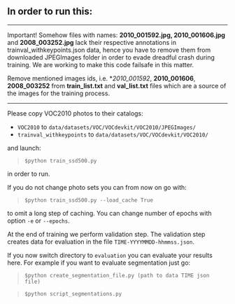 ## In order to run this:

---

Important! Somehow files with names: **2010_001592.jpg, 2010_001606.jpg** and **2008_003252.jpg** lack their respective annotations in trainval_withkeypoints.json data, hence you have to remove them from downloaded JPEGImages folder in order to evade dreadful crash during training. We are working to make this code failsafe in this matter.

Remove mentioned images ids, i.e.  **2010_001592*, **2010_001606**, **2008_003252** from **train_list.txt** and **val_list.txt** files which are a source of the images for the training process.

---

Please copy VOC2010 photos to their catalogs:
- `VOC2010` to `data/datasets/VOC/VOCdevkit/VOC2010/JPEGImages/`
- `trainval_withkeypoints` to `data/datasets/VOC/VOCdevkit/VOC2010/`

and launch:
> `$python train_ssd500.py`

in order to run.

If you do not change photo sets you can from now on go with:
> `$python train_ssd500.py --load_cache True`

to omit a long step of caching. You can change number of epochs with option `-e` or `--epochs`.

At the end of training we perform validation step. The validation step creates data for evaluation in the file `TIME-YYYYMMDD-hhmmss.json`.

If you now switch directory to `evaluation` you can evaluate your results here. For example if you want to evaluate segmentation just go:

>`$python create_segmentation_file.py (path to data TIME json file)`

>`$python script_segmentations.py`
